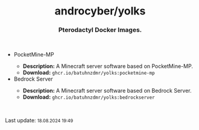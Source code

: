 <h1 align="center">androcyber/yolks</h1>
<h3 align="center">Pterodactyl Docker Images.</h3>
<br>
<p align="center">
  <ul>
    <li>PocketMine-MP</li>
    <ul>
      <li><b>Description:</b> A Minecraft server software based on PocketMine-MP.</li>
      <li><b>Download:</b> <code>ghcr.io/batuhnzdmr/yolks:pocketmine-mp</code></li>
    </ul>
    <li>Bedrock Server</li>
    <ul>
      <li><b>Description:</b> A Minecraft server software based on Bedrock Server.</li>
      <li><b>Download:</b> <code>ghcr.io/batuhnzdmr/yolks:bedrockserver</code></li>
    </ul>
  </ul>
</p>
<br>
<p>Last update: <small>18.08.2024 19:49</small></p>
